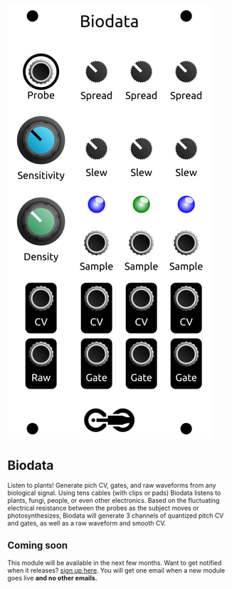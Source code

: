 <div class="fm-readme-container">
<div class="fm-row">

<img class="fm-readme-module-image" src="docs/images/biodata.svg" />

<div class="fm-readme-text">

<h1>Biodata</h1>

<p>Listen to plants! Generate pich CV, gates, and raw waveforms from any biological signal. Using tens cables (with clips or pads) Biodata listens to plants, fungi, people, or even other electronics. Based on the fluctuating electrical resistance between the probes as the subject moves or photosynthesizes, Biodata will generate 3 channels of quantized pitch CV and gates, as well as a raw waveform and smooth CV.</p>

<h2>Coming soon</h2>

<p>This module will be available in the next few months. Want to get notified when it releases? <a href="https://mailchi.mp/7a63ae8831d2/get-updated">sign up here</a>. You will get one email when a new module goes live <b>and no other emails.</b></p>

</div>
</div>
</div>
